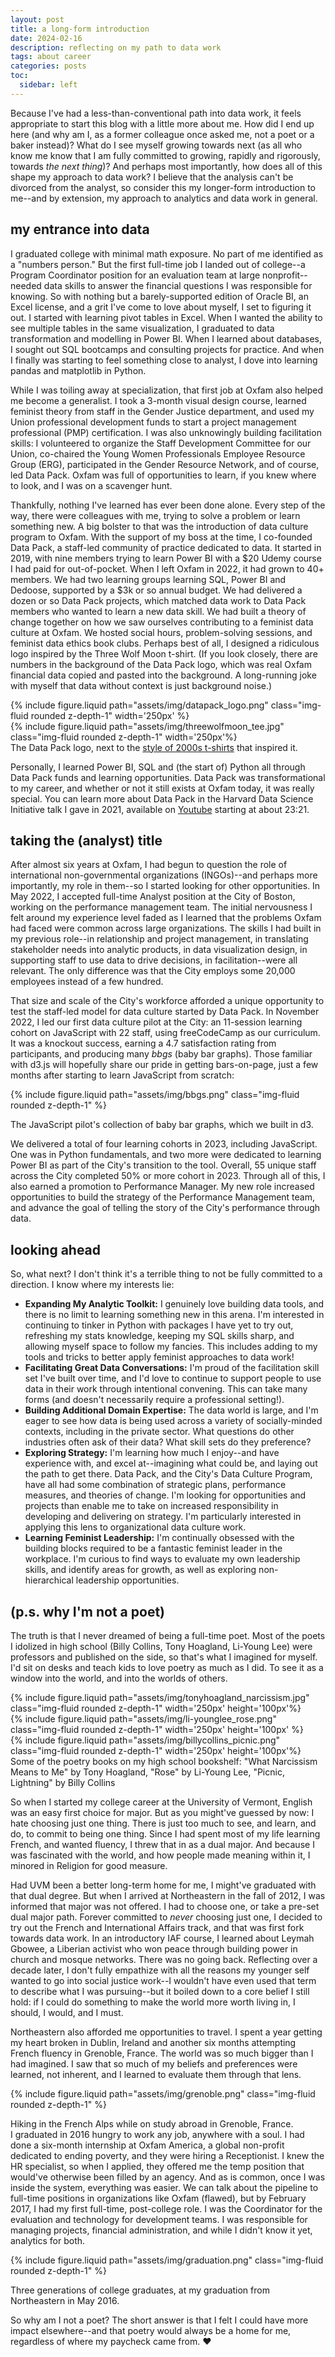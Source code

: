 ```yaml
---
layout: post
title: a long-form introduction
date: 2024-02-16
description: reflecting on my path to data work
tags: about career
categories: posts
toc:
  sidebar: left
---
```


Because I've had a less-than-conventional path into data work, it feels appropriate to start this blog with a little more about me. How did I end up here (and why am I, as a former colleague once asked me, not a poet or a baker instead)? What do I see myself growing towards next (as all who know me know that I am fully committed to growing, rapidly and rigorously, towards _the next thing_)? And perhaps most importantly, how does all of this shape my approach to data work? I believe that the analysis can't be divorced from the analyst, so consider this my longer-form introduction to me--and by extension, my approach to analytics and data work in general.

## my entrance into data

I graduated college with minimal math exposure. No part of me identified as a "numbers person." But the first full-time job I landed out of college--a Program Coordinator position for an evaluation team at large nonprofit--needed data skills to answer the financial questions I was responsible for knowing. So with nothing but a barely-supported edition of Oracle BI, an Excel license, and a grit I've come to love about myself, I set to figuring it out. I started with learning pivot tables in Excel. When I wanted the ability to see multiple tables in the same visualization, I graduated to data transformation and modelling in Power BI. When I learned about databases, I sought out SQL bootcamps and consulting projects for practice. And when I finally was starting to feel something close to analyst, I dove into learning pandas and matplotlib in Python.

While I was toiling away at specialization, that first job at Oxfam also helped me become a generalist. I took a 3-month visual design course, learned feminist theory from staff in the Gender Justice department, and used my Union professional development funds to start a project management professional (PMP) certification. I was also unknowingly building facilitation skills: I volunteered to organize the Staff Development Committee for our Union, co-chaired the Young Women Professionals Employee Resource Group (ERG), participated in the Gender Resource Network, and of course, led Data Pack. Oxfam was full of opportunities to learn, if you knew where to look, and I was on a scavenger hunt.

Thankfully, nothing I've learned has ever been done alone. Every step of the way, there were colleagues with me, trying to solve a problem or learn something new. A big bolster to that was the introduction of data culture program to Oxfam. With the support of my boss at the time, I co-founded Data Pack, a staff-led community of practice dedicated to data. It started in 2019, with nine members trying to learn Power BI with a $20 Udemy course I had paid for out-of-pocket. When I left Oxfam in 2022, it had grown to 40+ members. We had two learning groups learning SQL, Power BI and Dedoose, supported by a $3k or so annual budget. We had delivered a dozen or so Data Pack projects, which matched data work to Data Pack members who wanted to learn a new data skill. We had built a theory of change together on how we saw ourselves contributing to a feminist data culture at Oxfam. We hosted social hours, problem-solving sessions, and feminist data ethics book clubs. Perhaps best of all, I designed a ridiculous logo inspired by the Three Wolf Moon t-shirt. (If you look closely, there are numbers in the background of the Data Pack logo, which was real Oxfam financial data copied and pasted into the background. A long-running joke with myself that data without context is just background noise.)

<div class="row mt-3">
    <div class="col-sm mt-3 mt-md-0">
        {% include figure.liquid path="assets/img/datapack_logo.png" class="img-fluid rounded z-depth-1" width='250px' %}
    </div>
    <div class="col-sm mt-3 mt-md-0">
        {% include figure.liquid path="assets/img/threewolfmoon_tee.jpg" class="img-fluid rounded z-depth-1" width='250px'%}
    </div>
</div>

<div class="caption">
    The Data Pack logo, next to the <a href="https://www.bewild.com/products/three-wolf-moon-mens-big-face-t-shirt">style of 2000s t-shirts</a> that inspired it.
</div>

Personally, I learned Power BI, SQL and (the start of) Python all through Data Pack funds and learning opportunities. Data Pack was transformational to my career, and whether or not it still exists at Oxfam today, it was really special. You can learn more about Data Pack in the Harvard Data Science Initiative talk I gave in 2021, available on [Youtube](https://www.youtube.com/watch?v=4O_DIl0fJzU) starting at about 23:21.

## taking the (analyst) title

After almost six years at Oxfam, I had begun to question the role of international non-governmental organizations (INGOs)--and perhaps more importantly, my role in them--so I started looking for other opportunities. In May 2022, I accepted full-time Analyst position at the City of Boston, working on the performance management team. The initial nervousness I felt around my experience level faded as I learned that the problems Oxfam had faced were common across large organizations. The skills I had built in my previous role--in relationship and project management, in translating stakeholder needs into analytic products, in data visualization design, in supporting staff to use data to drive decisions, in facilitation--were all relevant. The only difference was that the City employs some 20,000 employees instead of a few hundred.

That size and scale of the City's workforce afforded a unique opportunity to test the staff-led model for data culture started by Data Pack. In November 2022, I led our first data culture pilot at the City: an 11-session learning cohort on JavaScript with 22 staff, using freeCodeCamp as our curriculum. It was a knockout success, earning a 4.7 satisfaction rating from participants, and producing many _bbgs_ (baby bar graphs). Those familiar with d3.js will hopefully share our pride in getting bars-on-page, just a few months after starting to learn JavaScript from scratch:

{% include figure.liquid path="assets/img/bbgs.png" class="img-fluid rounded z-depth-1" %}

<div class="caption">
    The JavaScript pilot's collection of baby bar graphs, which we built in d3. 
</div>

We delivered a total of four learning cohorts in 2023, including JavaScript. One was in Python fundamentals, and two more were dedicated to learning Power BI as part of the City's transition to the tool. Overall, 55 unique staff across the City completed 50% or more cohort in 2023. Through all of this, I also earned a promotion to Performance Manager. My new role increased opportunities to build the strategy of the Performance Management team, and advance the goal of telling the story of the City's performance through data.

## looking ahead

So, what next? I don't think it's a terrible thing to not be fully committed to a direction. I know where my interests lie:

- **Expanding My Analytic Toolkit:** I genuinely love building data tools, and there is no limit to learning something new in this arena. I'm interested in continuing to tinker in Python with packages I have yet to try out, refreshing my stats knowledge, keeping my SQL skills sharp, and allowing myself space to follow my fancies. This includes adding to my tools and tricks to better apply feminist approaches to data work!
- **Facilitating Great Data Conversations:** I'm proud of the facilitation skill set I've built over time, and I'd love to continue to support people to use data in their work through intentional convening. This can take many forms (and doesn't necessarily require a professional setting!).
- **Building Additional Domain Expertise:** The data world is large, and I'm eager to see how data is being used across a variety of socially-minded contexts, including in the private sector. What questions do other industries often ask of their data? What skill sets do they preference?
- **Exploring Strategy:** I'm learning how much I enjoy--and have experience with, and excel at--imagining what could be, and laying out the path to get there. Data Pack, and the City's Data Culture Program, have all had some combination of strategic plans, performance measures, and theories of change. I'm looking for opportunities and projects than enable me to take on increased responsibility in developing and delivering on strategy. I'm particularly interested in applying this lens to organizational data culture work.
- **Learning Feminist Leadership:** I'm continually obsessed with the building blocks required to be a fantastic feminist leader in the workplace. I'm curious to find ways to evaluate my own leadership skills, and identify areas for growth, as well as exploring non-hierarchical leadership opportunities.


## (p.s. why I'm not a poet)
The truth is that I never dreamed of being a full-time poet. Most of the poets I idolized in high school (Billy Collins, Tony Hoagland, Li-Young Lee) were professors and published on the side, so that's what I imagined for myself. I'd sit on desks and teach kids to love poetry as much as I did. To see it as a window into the world, and into the worlds of others.


<div class="row mt-3">
    <div class="col-sm mt-3 mt-md-0">
        {% include figure.liquid path="assets/img/tonyhoagland_narcissism.jpg" class="img-fluid rounded z-depth-1" width='250px' height='100px'%}
    </div>
    <div class="col-sm mt-3 mt-md-0">
        {% include figure.liquid path="assets/img/li-younglee_rose.png" class="img-fluid rounded z-depth-1" width='250px' height='100px' %}
    </div>
    <div class="col-sm mt-3 mt-md-0">
        {% include figure.liquid path="assets/img/billycollins_picnic.png" class="img-fluid rounded z-depth-1" width='250px' height='100px'%}
    </div>
</div>
<div class="caption">
    Some of the poetry books on my high school bookshelf:
    "What Narcissism Means to Me" by Tony Hoagland, "Rose" by Li-Young Lee, "Picnic, Lightning" by Billy Collins
</div>

So when I started my college career at the University of Vermont, English was an easy first choice for major. But as you might've guessed by now: I hate choosing just one thing. There is just too much to see, and learn, and do, to commit to being one thing. Since I had spent most of my life learning French, and wanted fluency, I threw that in as a dual major. And because I was fascinated with the world, and how people made meaning within it, I minored in Religion for good measure.

Had UVM been a better long-term home for me, I might've graduated with that dual degree. But when I arrived at Northeastern in the fall of 2012, I was informed that major was not offered. I had to choose one, or take a pre-set dual major path. Forever committed to *never* choosing just one, I decided to try out the French and International Affairs track, and that was first fork towards data work. In an introductory IAF course, I learned about Leymah Gbowee, a Liberian activist who won peace through building power in church and mosque networks. There was no going back. Reflecting over a decade later, I don't fully empathize with all the reasons my younger self wanted to go into social justice work--I wouldn't have even used that term to describe what I was pursuing--but it boiled down to a core belief I still hold: if I could do something to make the world more worth living in, I should, I would, and I must.

Northeastern also afforded me opportunities to travel. I spent a year getting my heart broken in Dublin, Ireland and another six months attempting French fluency in Grenoble, France. The world was so much bigger than I had imagined. I saw that so much of my beliefs and preferences were learned, not inherent, and I learned to evaluate them through that lens.

{% include figure.liquid path="assets/img/grenoble.png" class="img-fluid rounded z-depth-1" %}
<div class="caption">
    Hiking in the French Alps while on study abroad in Grenoble, France.
</div>
I graduated in 2016 hungry to work any job, anywhere with a soul. I had done a six-month internship at Oxfam America, a global non-profit dedicated to ending poverty, and they were hiring a Receptionist. I knew the HR specialist, so when I applied, they offered me the temp position that would've otherwise been filled by an agency. And as is common, once I was inside the system, everything was easier. We can talk about the pipeline to full-time positions in organizations like Oxfam (flawed), but by February 2017, I had my first full-time, post-college role. I was the Coordinator for the evaluation and technology for development teams. I was responsible for managing projects, financial administration, and while I didn't know it yet, analytics for both.

{% include figure.liquid path="assets/img/graduation.png" class="img-fluid rounded z-depth-1" %}
<div class="caption">
    Three generations of college graduates, at my graduation from Northeastern in May 2016.
</div>

So why am I not a poet? The short answer is that I felt I could have more impact elsewhere--and that poetry would always be a home for me, regardless of where my paycheck came from. :heart:

